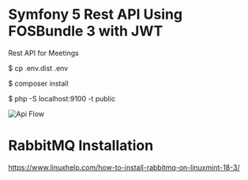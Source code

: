 Symfony 5 Rest API Using FOSBundle 3 with JWT
===========================================

Rest API for Meetings

$ cp .env.dist .env

$ composer install

$ php -S localhost:9100 -t public


![Api Flow](https://github.com/shambhu384/symfony5-jwt-restapi/raw/master/sample.png) 

# RabbitMQ Installation
https://www.linuxhelp.com/how-to-install-rabbitmq-on-linuxmint-18-3/

